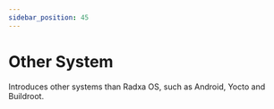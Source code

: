 ```yaml
---
sidebar_position: 45
---
```


# Other System

Introduces other systems than Radxa OS, such as Android, Yocto and Buildroot.

<!-- <DocCardList /> -->
